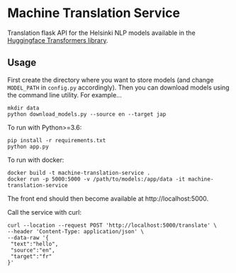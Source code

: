 # Machine Translation Service
Translation flask API for the Helsinki NLP models available in the [Huggingface Transformers library](https://huggingface.co/Helsinki-NLP). 

## Usage

First create the directory where you want to store models (and change `MODEL_PATH` in `config.py` accordingly). Then you can download models using the command line utility. For example...

```
mkdir data
python download_models.py --source en --target jap
```

To run with Python>=3.6:

```
pip install -r requirements.txt
python app.py
```

To run with docker:

```
docker build -t machine-translation-service .
docker run -p 5000:5000 -v /path/to/models:/app/data -it machine-translation-service
```

The front end should then become available at http://localhost:5000.

Call the service with curl:
```
curl --location --request POST 'http://localhost:5000/translate' \
--header 'Content-Type: application/json' \
--data-raw '{
 "text":"hello",
 "source":"en",
 "target":"fr"
}'
```
